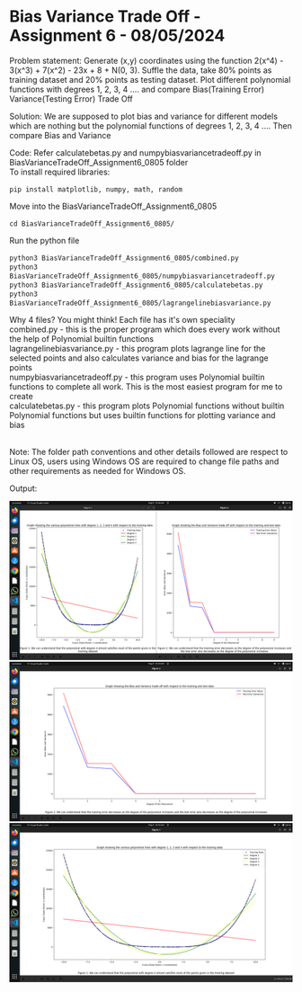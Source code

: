 # Bias Variance Trade Off - Assignment 6 - 08/05/2024
Problem statement: Generate (x,y) coordinates using the function 2(x^4) - 3(x^3) + 7(x^2) - 23x + 8 + N(0, 3). Suffle the data, take 80% points as training dataset and 20% points as testing dataset. Plot different polynomial functions with degrees 1, 2, 3, 4 .... and compare Bias(Training Error) Variance(Testing Error) Trade Off<br>

Solution: We are supposed to plot bias and variance for different models which are nothing but the polynomial functions of degrees 1, 2, 3, 4 .... Then compare Bias and Variance<br>

Code: Refer calculatebetas.py and numpybiasvariancetradeoff.py in BiasVarianceTradeOff_Assignment6_0805 folder <br>
To install required libraries:
```
pip install matplotlib, numpy, math, random
```
Move into the BiasVarianceTradeOff_Assignment6_0805
```
cd BiasVarianceTradeOff_Assignment6_0805/
```
Run the python file
```
python3 BiasVarianceTradeOff_Assignment6_0805/combined.py
python3 BiasVarianceTradeOff_Assignment6_0805/numpybiasvariancetradeoff.py
python3 BiasVarianceTradeOff_Assignment6_0805/calculatebetas.py
python3 BiasVarianceTradeOff_Assignment6_0805/lagrangelinebiasvariance.py

```
Why 4 files? You might think! Each file has it's own speciality <br>
combined.py - this is the proper program which does every work without the help of Polynomial builtin functions <br>
lagrangelinebiasvariance.py - this program plots lagrange line for the selected points and also calculates variance and bias for the lagrange points <br>
numpybiasvariancetradeoff.py - this program uses Polynomial builtin functions to complete all work. This is the most easiest program for me to create <br>
calculatebetas.py - this program plots Polynomial functions without builtin Polynomial functions but uses builtin functions for plotting variance and bias <br><br>

Note: The folder path conventions and other details followed are respect to Linux OS, users using Windows OS are required to change file paths and other requirements as needed for Windows OS. <br>

Output:

![biasvarianceoutput](<../Pictures/assignment6output.png>) <br>
![biasvarianceoutput](<../Pictures/biasvariance.png>) <br>
![biasvarianceoutput](<../Pictures/polynomialsdegrees1234.png>) 
